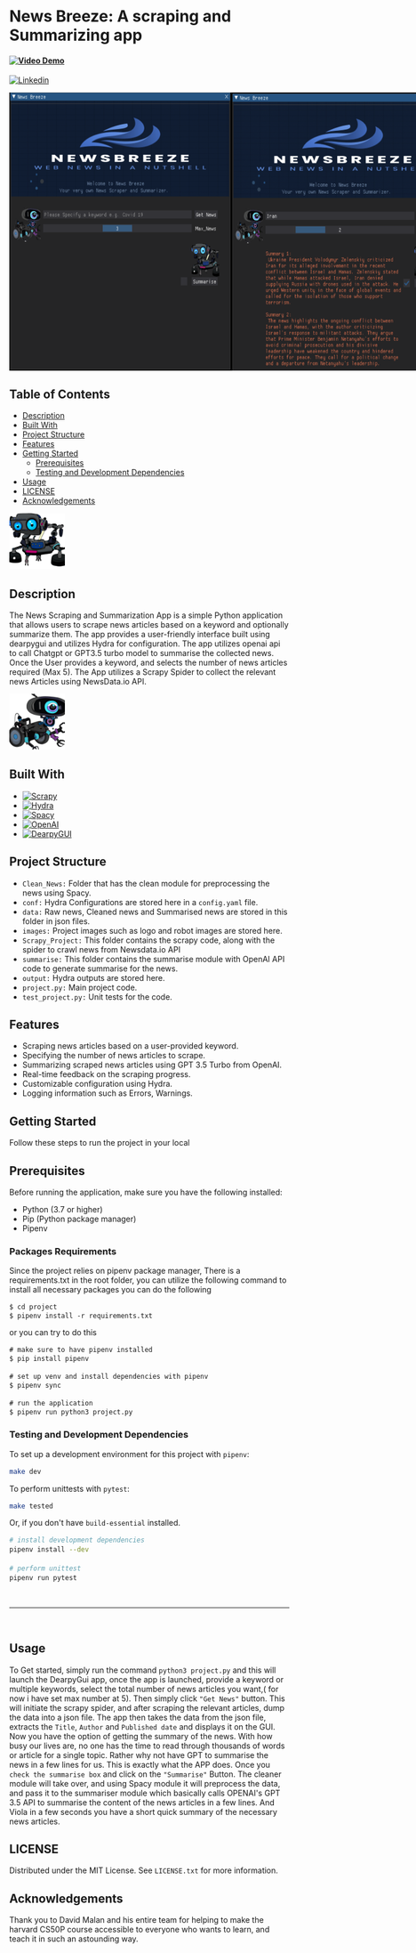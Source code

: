 
<h1>  News Breeze: A scraping and Summarizing app</h1>

#### [![Video Demo][video]][video-url] 
[![Linkedin][linkedin]][linkedin-url]

<div style="display: flex; align-items: center;">
<img src="images/App_Screenshot.png" alt="App Screenshot" width="400" height="500">
<img src="images/App_Screenshot2.png" alt="App Screenshot" width="400" height="500">
</div>


## __Table of Contents__

- [Description](#description)
- [Built With](#built-with)
- [Project Structure](#project-structure)
- [Features](#features)
- [Getting Started](#getting-started)
  - [Prerequisites](#prerequisites)
  - [Testing and Development Dependencies](#testing-and-development-dependencies)
- [Usage](#usage)
- [LICENSE](#configuration)
- [Acknowledgements](#acknowledgements)

<img src="images/Dall-E.png" alt="Dall-e" width="100" height="100">

## __Description__

The News Scraping and Summarization App is a simple Python application that allows users to scrape news articles based on a keyword and optionally summarize them. The app provides a user-friendly interface built using dearpygui and utilizes Hydra for configuration. The app utilizes openai api to call Chatgpt or GPT3.5 turbo model to summarise the collected news. Once the User provides a keyword, and selects the number of news articles required (Max 5). The App utilizes a  Scrapy Spider  to collect the relevant news Articles using NewsData.io API. 

<img src="images/Dall-E2.png" alt="Dall-e2" width="100" height="100">

## __Built With__
* [![Scrapy][scrapy.py]][scrapy-url]
* [![Hydra][hydra.py]][hydra-url]
* [![Spacy][spacy.py]][spacy-url]
* [![OpenAI][openai.py]][openai-url]
* [![DearpyGUI][dearpygui.py]][dearpygui-url]

## __Project Structure__
* `Clean_News:` Folder that has the clean module for preprocessing the news using Spacy.
* `conf:`  Hydra Configurations are stored here in a `config.yaml` file.
* `data:`  Raw news, Cleaned news and Summarised news are stored in this folder in json files.
* `images:` Project images such as logo and robot images are stored here.
* `Scrapy_Project:` This folder contains the scrapy code, along with the spider to crawl news from Newsdata.io API
* `summarise:` This folder contains the summarise module with OpenAI API code to generate summarise for the news.
* `output:` Hydra outputs are stored here. 
* `project.py:` Main project code.
* `test_project.py:` Unit tests for the code.


## __Features__

- Scraping news articles based on a user-provided keyword.
- Specifying the number of news articles to scrape.
- Summarizing scraped news articles using GPT 3.5 Turbo from OpenAI.
- Real-time feedback on the scraping progress.
- Customizable configuration using Hydra.
- Logging information such as Errors, Warnings.

## __Getting Started__
Follow these steps to run the project in your local 
## __Prerequisites__

Before running the application, make sure you have the following installed:

- Python (3.7 or higher)
- Pip (Python package manager)
- Pipenv

 ### __Packages Requirements__
 Since the project relies on pipenv package manager, There is a requirements.txt in the root folder, you can utilize the following command to install all necessary packages
 you can do the following
    
    $ cd project
    $ pipenv install -r requirements.txt 
or you can try to do this 

    # make sure to have pipenv installed
    $ pip install pipenv

    # set up venv and install dependencies with pipenv
    $ pipenv sync

    # run the application
    $ pipenv run python3 project.py

### __Testing and Development Dependencies__

To set up a development environment for this project with `pipenv`:

``` bash
make dev
```

To perform unittests with `pytest`:

``` bash
make tested
```

Or, if you don't have `build-essential` installed.

```bash
# install development dependencies
pipenv install --dev

# perform unittest
pipenv run pytest
```

</br>
<hr>
</br>

## __Usage__
To Get started, simply run the command `python3 project.py` and this will launch the DearpyGui app, once the app is launched, provide a keyword or multiple keywords, select the total number of news articles you want,( for now i have set max number at 5). Then simply click `"Get News"` button. This will initiate the scrapy spider, and after scraping the relevant articles, dump the data into a json file. The app then takes the data from the json file, extracts the `Title`, `Author` and `Published date` and displays it on the GUI. Now you have the option of getting the summary of the news. With how busy our lives are, no one has the time to read through thousands of words or article for a single topic. Rather why not have GPT to summarise the news in a few lines for us. This is exactly what the APP does. Once you `check the summarise box` and click on the `"Summarise"` Button. The cleaner module will take over, and using Spacy module it will preprocess the data, and pass it to the summariser module which basically calls OPENAI's GPT 3.5 API to summarise the content of the news articles in a few lines. And Viola in a few seconds you have a short quick summary of the necessary news articles.


## __LICENSE__
Distributed under the MIT License. See `LICENSE.txt` for more information.


## __Acknowledgements__

Thank you to David Malan and his entire team for helping to make the harvard CS50P course accessible to everyone who wants to learn, and teach it in such an astounding way.

<!-- Markdown LINKS & IMAGES -->
[scrapy.py]: https://img.shields.io/librariesio/dependents/pypi/hydra?style=for-the-badge&logo=Scrapy&logoColor=green&label=Scrapy

[hydra.py]: https://img.shields.io/librariesio/dependents/pypi/hydra?style=for-the-badge&logo=Hydra&logoColor=blue&label=Hydra&color=red

[spacy.py]: https://img.shields.io/librariesio/dependents/pypi/spacy?style=for-the-badge&logoColor=black&label=Spacy&color=orange

[openai.py]: https://img.shields.io/librariesio/dependents/pypi/openai?style=for-the-badge&logoColor=black&label=OpenAI&color=green

[video]: https://img.shields.io/badge/Video-Demo?style=for-the-badge&label=Video-Demo
[linkedin]: https://img.shields.io/badge/Linked-in?style=for-the-badge&logo=Linkedin&labelColor=blue&color=black

[dearpygui.py]: https://img.shields.io/librariesio/dependents/pypi/dearpygui?style=for-the-badge&logo=DearpyGUI&label=Dearpygui&labelColor=grey&color=blue


[scrapy-url]: https://github.com/scrapy/scrapy

[hydra-url]: https://github.com/facebookresearch/hydra
[spacy-url]: https://github.com/explosion/spaCy
[openai-url]: https://github.com/openai/openai-python
[video-url]: https://youtu.be/oVnLbPcc34o
[linkedin-url]: https://www.linkedin.com/in/uzairaslam01/
[dearpygui-url]: https://github.com/hoffstadt/DearPyGui/tree/master
